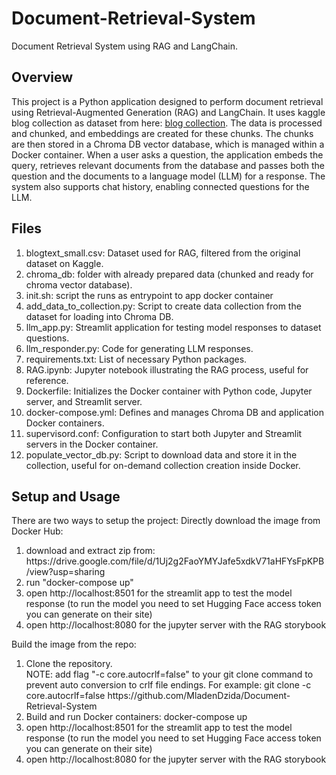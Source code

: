 # Document-Retrieval-System
Document Retrieval System using RAG and LangChain.

## Overview
This project is a Python application designed to perform document retrieval using Retrieval-Augmented Generation (RAG) and LangChain. It uses kaggle blog collection as dataset from here: [blog collection](https://www.kaggle.com/datasets/rtatman/blog-authorship-corpus/data). The data is processed and chunked, and embeddings are created for these chunks. The chunks are then stored in a Chroma DB vector database, which is managed within a Docker container. When a user asks a question, the application embeds the query, retrieves relevant documents from the database and passes both the question and the documents to a language model (LLM) for a response. The system also supports chat history, enabling connected questions for the LLM.

## Files
<ol>
  <li>blogtext_small.csv: Dataset used for RAG, filtered from the original dataset on Kaggle.</li>
  <li>chroma_db: folder with already prepared data (chunked and ready for chroma vector database).</li>
  <li>init.sh: script the runs as entrypoint to app docker container</li>
  <li>add_data_to_collection.py: Script to create data collection from the dataset for loading into Chroma DB.</li>
  <li>llm_app.py: Streamlit application for testing model responses to dataset questions.</li>
  <li>llm_responder.py: Code for generating LLM responses.</li>
  <li>requirements.txt: List of necessary Python packages.</li>
  <li>RAG.ipynb: Jupyter notebook illustrating the RAG process, useful for reference.</li>
  <li>Dockerfile: Initializes the Docker container with Python code, Jupyter server, and Streamlit server.</li>
  <li>docker-compose.yml: Defines and manages Chroma DB and application Docker containers.</li>
  <li>supervisord.conf: Configuration to start both Jupyter and Streamlit servers in the Docker container.</li>
  <li>populate_vector_db.py: Script to download data and store it in the collection, useful for on-demand collection creation inside Docker.</li>
</ol>

## Setup and Usage
There are two ways to setup the project:
Directly download the image from Docker Hub:
<ol>
  <li>
    download and extract zip from: https://drive.google.com/file/d/1Uj2g2FaoYMYJafe5xdkV71aHFYsFpKPB/view?usp=sharing
  </li>
  <li> run "docker-compose up"</li>
  <li>open http://localhost:8501 for the streamlit app to test the model response (to run the model you need to set Hugging Face access token you can generate on their site)</li>
  <li>open http://localhost:8080 for the jupyter server with the RAG storybook</li>
</ol>
Build the image from the repo:
<ol>
  <li>Clone the repository. <br>
      NOTE: add flag "-c core.autocrlf=false" to your git clone command to prevent auto conversion to crlf file endings. For example: git clone -c core.autocrlf=false https://github.com/MladenDzida/Document-Retrieval-System</li>
  <li>Build and run Docker containers: docker-compose up</li>
  <li>open http://localhost:8501 for the streamlit app to test the model response (to run the model you need to set Hugging Face access token you can generate on their site)</li>
  <li>open http://localhost:8080 for the jupyter server with the RAG storybook</li>
</ol>

